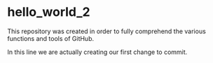 # hello_world_2
This repository was created in order to fully comprehend the various functions and tools of GitHub.

In this line we are actually creating our first change to commit.

